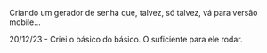 Criando um gerador de senha que, talvez, só talvez, vá para versão mobile...

20/12/23 - Criei o básico do básico. O suficiente para ele rodar.

